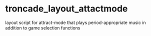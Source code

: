 # troncade_layout_attactmode
layout script for attract-mode that plays period-appropriate music in addition to game selection functions
